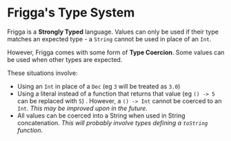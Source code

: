 # Frigga's Type System

Frigga is a **Strongly Typed** language. Values can only be used if their type matches
an expected type - a `String` cannot be used in place of an `Int`.

However, Frigga comes with some form of **Type Coercion**. 
Some values can be used when other types are expected.

These situations involve: 
* Using an `Int` in place of a `Dec` (eg `3` will be treated as `3.0`)
* Using a literal instead of a function that returns that value (eg `() -> 5` can be replaced with `5`)
. However, a `() -> Int` cannot be coerced to an `Int`. *This may be improved upon in the future.*
* All values can be coerced into a String when used in String concatenation. *This will probably involve types defining a `toString`  function*.

